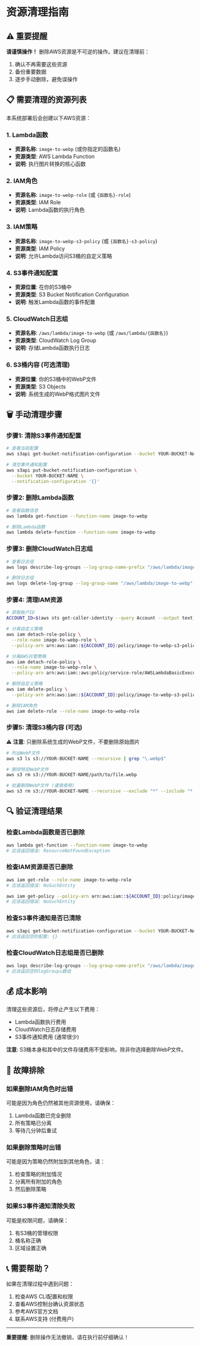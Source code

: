 # 资源清理指南

## ⚠️ 重要提醒

**请谨慎操作！** 删除AWS资源是不可逆的操作。建议在清理前：
1. 确认不再需要这些资源
2. 备份重要数据
3. 逐步手动删除，避免误操作

## 📋 需要清理的资源列表

本系统部署后会创建以下AWS资源：

### 1. Lambda函数
- **资源名称**: `image-to-webp` (或你指定的函数名)
- **资源类型**: AWS Lambda Function
- **说明**: 执行图片转换的核心函数

### 2. IAM角色
- **资源名称**: `image-to-webp-role` (或 `{函数名}-role`)
- **资源类型**: IAM Role
- **说明**: Lambda函数的执行角色

### 3. IAM策略
- **资源名称**: `image-to-webp-s3-policy` (或 `{函数名}-s3-policy`)
- **资源类型**: IAM Policy
- **说明**: 允许Lambda访问S3桶的自定义策略

### 4. S3事件通知配置
- **资源位置**: 在你的S3桶中
- **资源类型**: S3 Bucket Notification Configuration
- **说明**: 触发Lambda函数的事件配置

### 5. CloudWatch日志组
- **资源名称**: `/aws/lambda/image-to-webp` (或 `/aws/lambda/{函数名}`)
- **资源类型**: CloudWatch Log Group
- **说明**: 存储Lambda函数执行日志

### 6. S3桶内容 (可选清理)
- **资源位置**: 你的S3桶中的WebP文件
- **资源类型**: S3 Objects
- **说明**: 系统生成的WebP格式图片文件

## 🗑️ 手动清理步骤

### 步骤1: 清除S3事件通知配置

```bash
# 查看当前配置
aws s3api get-bucket-notification-configuration --bucket YOUR-BUCKET-NAME

# 清空事件通知配置
aws s3api put-bucket-notification-configuration \
  --bucket YOUR-BUCKET-NAME \
  --notification-configuration '{}'
```

### 步骤2: 删除Lambda函数

```bash
# 查看函数信息
aws lambda get-function --function-name image-to-webp

# 删除Lambda函数
aws lambda delete-function --function-name image-to-webp
```

### 步骤3: 删除CloudWatch日志组

```bash
# 查看日志组
aws logs describe-log-groups --log-group-name-prefix "/aws/lambda/image-to-webp"

# 删除日志组
aws logs delete-log-group --log-group-name "/aws/lambda/image-to-webp"
```

### 步骤4: 清理IAM资源

```bash
# 获取账户ID
ACCOUNT_ID=$(aws sts get-caller-identity --query Account --output text)

# 分离自定义策略
aws iam detach-role-policy \
  --role-name image-to-webp-role \
  --policy-arn arn:aws:iam::${ACCOUNT_ID}:policy/image-to-webp-s3-policy

# 分离AWS托管策略
aws iam detach-role-policy \
  --role-name image-to-webp-role \
  --policy-arn arn:aws:iam::aws:policy/service-role/AWSLambdaBasicExecutionRole

# 删除自定义策略
aws iam delete-policy \
  --policy-arn arn:aws:iam::${ACCOUNT_ID}:policy/image-to-webp-s3-policy

# 删除IAM角色
aws iam delete-role --role-name image-to-webp-role
```

### 步骤5: 清理S3桶内容 (可选)

⚠️ **注意**: 只删除系统生成的WebP文件，不要删除原始图片

```bash
# 列出WebP文件
aws s3 ls s3://YOUR-BUCKET-NAME --recursive | grep "\.webp$"

# 删除特定WebP文件
aws s3 rm s3://YOUR-BUCKET-NAME/path/to/file.webp

# 批量删除WebP文件 (谨慎使用)
aws s3 rm s3://YOUR-BUCKET-NAME --recursive --exclude "*" --include "*.webp"
```

## 🔍 验证清理结果

### 检查Lambda函数是否已删除
```bash
aws lambda get-function --function-name image-to-webp
# 应该返回错误: ResourceNotFoundException
```

### 检查IAM资源是否已删除
```bash
aws iam get-role --role-name image-to-webp-role
# 应该返回错误: NoSuchEntity

aws iam get-policy --policy-arn arn:aws:iam::${ACCOUNT_ID}:policy/image-to-webp-s3-policy
# 应该返回错误: NoSuchEntity
```

### 检查S3事件通知是否已清除
```bash
aws s3api get-bucket-notification-configuration --bucket YOUR-BUCKET-NAME
# 应该返回空的配置: {}
```

### 检查CloudWatch日志组是否已删除
```bash
aws logs describe-log-groups --log-group-name-prefix "/aws/lambda/image-to-webp"
# 应该返回空的logGroups数组
```

## 💰 成本影响

清理这些资源后，将停止产生以下费用：
- Lambda函数执行费用
- CloudWatch日志存储费用
- S3事件通知费用 (通常很少)

**注意**: S3桶本身和其中的文件存储费用不受影响，除非你选择删除WebP文件。

## 🚨 故障排除

### 如果删除IAM角色时出错
可能是因为角色仍然被其他资源使用，请确保：
1. Lambda函数已完全删除
2. 所有策略已分离
3. 等待几分钟后重试

### 如果删除策略时出错
可能是因为策略仍然附加到其他角色，请：
1. 检查策略的附加情况
2. 分离所有附加的角色
3. 然后删除策略

### 如果S3事件通知清除失败
可能是权限问题，请确保：
1. 有S3桶的管理权限
2. 桶名称正确
3. 区域设置正确

## 📞 需要帮助？

如果在清理过程中遇到问题：
1. 检查AWS CLI配置和权限
2. 查看AWS控制台确认资源状态
3. 参考AWS官方文档
4. 联系AWS支持 (付费用户)

---

**重要提醒**: 删除操作无法撤销，请在执行前仔细确认！
